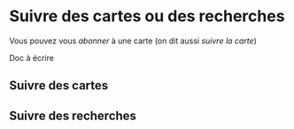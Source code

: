 # Suivre des cartes ou des recherches

Vous pouvez vous _abonner_ à une carte (on dit aussi _suivre la carte_)

Doc à écrire

## Suivre des cartes

## Suivre des recherches
